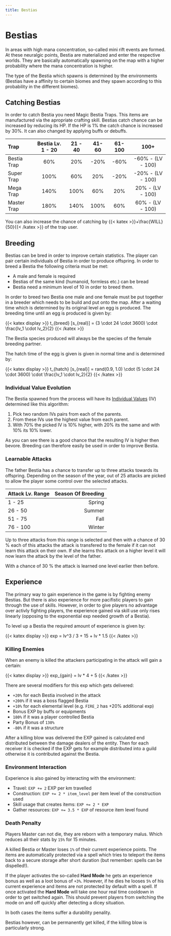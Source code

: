```yaml
---
title: Bestias
---
```


# Bestias

In areas with high mana concentration, so-called mini rift events are formed. At these neuralgic points, Bestia are materialized and enter the respective worlds. They are basically automatically spawning on the map with a higher probability where the mana concentration is higher.

The type of the Bestia which spawns is determined by the environments (Bestias have a affinity to certain biomes and they spawn according to this probability in the different biomes).

## Catching Bestias

In order to catch Bestia you need Magic Bestia Traps. This items are manufactured via the apropriate crafting skill. Bestias catch chance can be increased by reducing its HP. If the HP is 1% the catch chance is increased by 30%. It can also changed by applying buffs or debuffs.

| Trap        | Bestia Lv. 1 - 20 | 21 - 40 | 41-60 | 61-100 |       100+        |
| :---------- | :---------------: | :-----: | :---: | :----: | :---------------: |
| Bestia Trap |        60%        |   20%   | -20%  |  -60%  | -60% - (LV - 100) |
| Super Trap  |       100%        |   60%   |  20%  |  -20%  | -20% - (LV - 100) |
| Mega Trap   |       140%        |  100%   |  60%  |  20%   | 20% - (LV - 100)  |
| Master Trap |       180%        |  140%   | 100%  |  60%   | 60% - (LV - 100)  |

You can also increase the chance of catching by {{< katex >}}+\frac{WILL}{50}{{< /katex >}} of the trap user.

## Breeding

Bestias can be bred in order to improve certain statistics. The player can pair certain individuals of Bestia in
order to produce offspring. In order to breed a Bestia the following criteria must be met:

* A male and female is required
* Bestias of the same kind (humanoid, formless etc.) can be bread
* Bestia need a minimum level of 10 in order to breed them.

In order to breed two Bestia one male and one female must be put together in a breeder which needs to be build and put
onto the map. After a waiting time which is determined by its original level an egg is produced. The breeding time until
an egg is produced is given by:

{{< katex display >}}
   t_{breed} [s_{real}] =  (3 \cdot 24 \cdot 3600) \cdot \frac{lv_1 \cdot lv_2}{2}
{{< /katex >}}

The Bestia species produced will always be the species of the female breeding partner.

The hatch time of the egg is given is given in normal time and is determined by:

{{< katex display >}}
   t_{hatch} [s_{real}] =  rand(0.9, 1.0) \cdot (5 \cdot 24 \cdot 3600) \cdot \frac{lv_1 \cdot lv_2}{2}
{{< /katex >}}

### Individual Value Evolution

The Bestia spawned from the process will have its [Individual Values](/docs/mechanics/statusvalues/#individual-values) (IV)
determined like this algorithm:

1. Pick two random IVs pairs from each of the parents.
2. From these IVs use the highest value from each parent.
3. With 70% the picked IV is 10% higher, with 20% its the same and with 10% its 10% lower.

As you can see there is a good chance that the resulting IV is higher then bevore. Breeding can therefore easily be used in order
to improve Bestia.

### Learnable Attacks

The father Bestia has a chance to transfer up to three attacks towards its offspring. Depending on the season of the year, out of 25 attacks are picked to allow the player some control over the selected attacks.

| Attack Lv. Range | Season Of Breeding |
| :--------------- | -----------------: |
| 1 - 25           |             Spring |
| 26 - 50          |             Summer |
| 51 - 75          |               Fall |
| 76 - 100         |             Winter |

Up to three attacks from this range is selected and then with a chance of 30 % each of this attacks the attack is transfered
to the female if it can not learn this attack on their own. If she learns this attack on a higher level it will now learn the
attack by the level of the father.

With a chance of 30 % the attack is learned one level earlier then before.

## Experience

The primary way to gain experience in the game is by fighting enemy Bestias. But there is also experience for more pacifistic players to gain through the use of skills. However, in order to give players no advantage over activly fighting players, the experience gained via skill use only rises linearly (opposing to the exponential exp needed growth of a Bestia).

To level up a Bestia the required amount of experience is given by:

{{< katex display >}}
   exp = lv^3 / 3 + 15 + lv * 1.5
{{< /katex >}}

### Killing Enemies

When an enemy is killed the attackers participating in the attack will gain a certain:

{{< katex display >}}
   exp_{gain} = lv * 4 + 5
{{< /katex >}}

There are several modifiers for this exp which gets delivered:

* `+20%` for each Bestia involved in the attack
* `+200%` if it was a boss flagged Bestia
* `+10%` for each elemental level (e.g. `FIRE_2` has +20% additional exp)
* Bonus EXP by buffs or equipments
* `180%` if it was a player controlled Bestia
* Party Bonus of `130%`
* `-80%` if it was a structure

After a killing blow was delivered the EXP gained is calculated end distributed between the damage dealers of the entity. Then for each receiver it is checked if the EXP gets for example distributed into a guild otherwise it is contributed against the Bestia.

### Environment Interaction

Experience is also gained by interacting with the environment:

* Travel: `EXP += 2` EXP per km travelled
* Construction: `EXP += 2 * item_level` per item level of the construction used
* Skill usage that creates items: `EXP += 2 * EXP`
* Gather resources: `EXP += 3.5 * EXP` of resource item level found

### Death Penalty

Players Master can not die, they are reborn with a temporary malus. Which reduces all their stats by `15%` for 15 minutes.

A killed Bestia or Master loses `1%` of their current experience points. The items are automatically protected via a spell
which tries to teleport the items back to a secure storage after short duration (but remember: spells can be dispelled!).

If the player activates the so-called **Hard Mode** he gets an experience bonus as well as a loot bonus of `+3%`.
However, if he dies he looses `5%` of his current experience and items are not protected by default with a spell. If once
activated the **Hard Mode** will take one hour real time cooldown in order to get switched again. This should prevent
players from switching the mode on and off quickly after detecting a dicey situation.

In both cases the items suffer a durability penality.

Bestias however, can be permanently get killed, if the killing blow is particularly strong.

